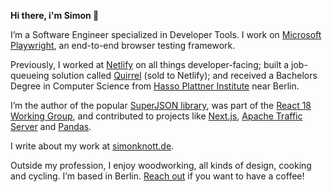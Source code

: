 **Hi there, i'm Simon 👋**

I’m a Software Engineer specialized in Developer Tools. I work on [Microsoft Playwright](https://playwright.dev/), an end-to-end browser testing framework.

Previously, I worked at [Netlify](https://github.com/netlify) on all things developer-facing; built a job-queueing solution called [Quirrel](https://quirrel.dev/) (sold to Netlify); and received a Bachelors Degree in Computer Science from [Hasso Plattner Institute](https://hpi.de/) near Berlin.

I’m the author of the popular [SuperJSON library](https://github.com/blitz-js/superjson), was part of the [React 18 Working Group](https://github.com/reactwg/react-18), and contributed to projects like [Next.js](https://github.com/vercel/next.js/pulls?q=author:Skn0tt), [Apache Traffic Server](https://github.com/apache/trafficserver/pulls?q=author:Skn0tt) and [Pandas](https://github.com/pandas-dev/pandas/pull/44787).

I write about my work at [simonknott.de](https://simonknott.de).

Outside my profession, I enjoy woodworking, all kinds of design, cooking and cycling. I’m based in Berlin. [Reach out](mailto:coffee-with@simonknott.de) if you want to have a coffee!
